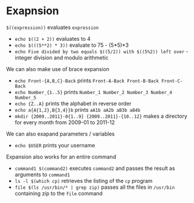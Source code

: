 # Exapnsion
`$((expression))` evaluates `expression`
* `echo $((2 + 2))` evaluates to 4
* `echo $(((5**2) * 3))` evaluate to 75 - (5*5)*3
* `echo Five divided by two equals $((5/2)) with $((5%2)) left over` - integer division and modulo arithmetic

We can also make use of brace expansion
* `echo Front-{A,B,C}-Back` prints `Front-A-Back Front-B-Back Front-C-Back`
* `echo Number_{1..5}` prints `Number_1 Number_2 Number_3 Number_4 Number_5`
* `echo {Z..A}` prints the alphabet in reverse order
* `echo a{A{1,2},B{3,4}}b` prints `aA1b aA2b aB3b aB4b`
* `mkdir {2009..2011}-0{1..9} {2009..2011}-{10..12}` makes a directory for every month from 2009-01 to 2011-12

We can also exapand parameters / variables
* `echo $USER` prints your username

Expansion also works for an entire command
* `command1 $(command2)` executes `command2` and passes the result as arguments to `command1`
* `ls -l $(which cp)` retrieves the listing of the `cp` program
* `file $(ls /usr/bin/* | grep zip)` passes all the files in `/usr/bin` containing zip to the `file` command
